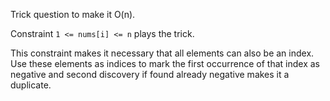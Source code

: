 Trick question to make it O(n).

Constraint ```1 <= nums[i] <= n``` plays the trick.

This constraint makes it necessary that all elements can also be an index.
Use these elements as indices to mark the first occurrence of that index as negative and second discovery if found already negative makes it a duplicate.